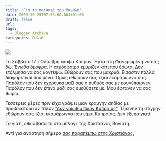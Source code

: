 ```yaml
---
title: 'Για τα παιθκιά του Μανώλη'
date: 2009-10-25T07:55:00.004+01:00
draft: false
url: 
tags:
  - Blogger Archive
categories: Παλιά
---
```


[![](https://blogger.googleusercontent.com/img/b/R29vZ2xl/AVvXsEhxfxPYusawT78Id8undrfTdfori0Z1ocLBenlsj07K4i6gYnFwJFK6vJf3pPZfj3zcQ2QcjHr3lebUF6yViajkP6PObAVyjjydhKO2Y0JoH4O0sS59fM7jd0oamG_bA-9XJ82TyFuRxQg/s400/faneromeni.jpg)](https://blogger.googleusercontent.com/img/b/R29vZ2xl/AVvXsEhxfxPYusawT78Id8undrfTdfori0Z1ocLBenlsj07K4i6gYnFwJFK6vJf3pPZfj3zcQ2QcjHr3lebUF6yViajkP6PObAVyjjydhKO2Y0JoH4O0sS59fM7jd0oamG_bA-9XJ82TyFuRxQg/s1600-h/faneromeni.jpg)  
  

Το Σάββατο 17 τ΄Οκτώβρη έκοψα Κύπρον. Ήρτα στη Φανερωμένη να σας δώ. Ένωθα όμοφρα. Η ατμόσφαιρα εμύριζεν κάτι που έρωτα. Δεν ετόλμησα να σας κοντέψω. Εθώρουν σας που μακρυά. Είσαστιν πολλά διαφορετικοί που μένα. Όμως εθώρουν σας τζιαι εκαμάρωννα σας. Παρόλον που δεν εχόρευκα μαζί σας ο ρυθμός σας με εσυνέπαιρνεν. Παρόλον που δεν έπινα μαζί σας εμεθύσετε με. Μου έφτανεν να σας θωρώ.

  

Τέσσερεις μέρες πριν είχα γράψει μιαν κραυγήν αηδίας με προβοκατόρικον τίτλον ["Δεν νοιώθω πκιόν Κυπραίος"](http://acerasanthropophorum.blogspot.com/2009/10/blog-post_13.html). Τζιείνην τη στιγμήν εθώρουν σας τζιαι εκαμάρωννα που είμαι Κυπραίος. Δεν έξερα γιατί.

  

Το γιατί, εθκιάβασα το στο μπλογκ της Χριστιάνας Βονιάτη.

  

Αντί για ανάρτηση σήμερα [σας παραπέμπω στης Χριστιάνας.](http://voniati.blogspot.com/2009/10/blog-post_18.html)
